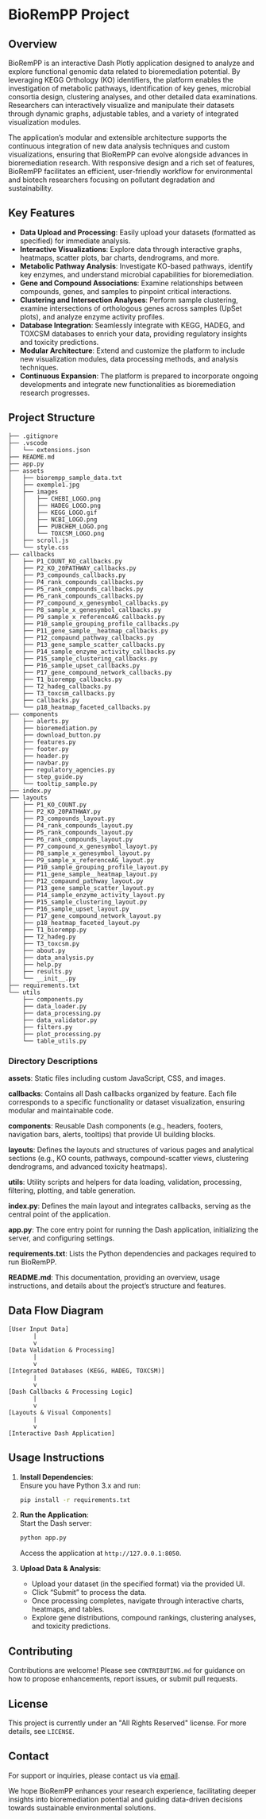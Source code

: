 # BioRemPP Project

## Overview

BioRemPP is an interactive Dash Plotly application designed to analyze and explore functional genomic data related to bioremediation potential. By leveraging KEGG Orthology (KO) identifiers, the platform enables the investigation of metabolic pathways, identification of key genes, microbial consortia design, clustering analyses, and other detailed data examinations. Researchers can interactively visualize and manipulate their datasets through dynamic graphs, adjustable tables, and a variety of integrated visualization modules.

The application’s modular and extensible architecture supports the continuous integration of new data analysis techniques and custom visualizations, ensuring that BioRemPP can evolve alongside advances in bioremediation research. With responsive design and a rich set of features, BioRemPP facilitates an efficient, user-friendly workflow for environmental and biotech researchers focusing on pollutant degradation and sustainability.

## Key Features

- **Data Upload and Processing**: Easily upload your datasets (formatted as specified) for immediate analysis.
- **Interactive Visualizations**: Explore data through interactive graphs, heatmaps, scatter plots, bar charts, dendrograms, and more.
- **Metabolic Pathway Analysis**: Investigate KO-based pathways, identify key enzymes, and understand microbial capabilities for bioremediation.
- **Gene and Compound Associations**: Examine relationships between compounds, genes, and samples to pinpoint critical interactions.
- **Clustering and Intersection Analyses**: Perform sample clustering, examine intersections of orthologous genes across samples (UpSet plots), and analyze enzyme activity profiles.
- **Database Integration**: Seamlessly integrate with KEGG, HADEG, and TOXCSM databases to enrich your data, providing regulatory insights and toxicity predictions.
- **Modular Architecture**: Extend and customize the platform to include new visualization modules, data processing methods, and analysis techniques.
- **Continuous Expansion**: The platform is prepared to incorporate ongoing developments and integrate new functionalities as bioremediation research progresses.

## Project Structure

```plaintext
├── .gitignore
├── .vscode
│   └── extensions.json
├── README.md
├── app.py
├── assets
│   ├── biorempp_sample_data.txt
│   ├── exemple1.jpg
│   ├── images
│   │   ├── CHEBI_LOGO.png
│   │   ├── HADEG_LOGO.png
│   │   ├── KEGG_LOGO.gif
│   │   ├── NCBI_LOGO.png
│   │   ├── PUBCHEM_LOGO.png
│   │   └── TOXCSM_LOGO.png
│   ├── scroll.js
│   └── style.css
├── callbacks
│   ├── P1_COUNT_KO_callbacks.py
│   ├── P2_KO_20PATHWAY_callbacks.py
│   ├── P3_compounds_callbacks.py
│   ├── P4_rank_compounds_callbacks.py
│   ├── P5_rank_compounds_callbacks.py
│   ├── P6_rank_compounds_callbacks.py
│   ├── P7_compound_x_genesymbol_callbacks.py
│   ├── P8_sample_x_genesymbol_callbacks.py
│   ├── P9_sample_x_referenceAG_callbacks.py
│   ├── P10_sample_grouping_profile_callbacks.py
│   ├── P11_gene_sample__heatmap_callbacks.py
│   ├── P12_compaund_pathway_callbacks.py
│   ├── P13_gene_sample_scatter_callbacks.py
│   ├── P14_sample_enzyme_activity_callbacks.py
│   ├── P15_sample_clustering_callbacks.py
│   ├── P16_sample_upset_callbacks.py
│   ├── P17_gene_compound_network_callbacks.py
│   ├── T1_biorempp_callbacks.py
│   ├── T2_hadeg_callbacks.py
│   ├── T3_toxcsm_callbacks.py
│   ├── callbacks.py
│   └── p18_heatmap_faceted_callbacks.py
├── components
│   ├── alerts.py
│   ├── bioremediation.py
│   ├── download_button.py
│   ├── features.py
│   ├── footer.py
│   ├── header.py
│   ├── navbar.py
│   ├── regulatory_agencies.py
│   ├── step_guide.py
│   └── tooltip_sample.py
├── index.py
├── layouts
│   ├── P1_KO_COUNT.py
│   ├── P2_KO_20PATHWAY.py
│   ├── P3_compounds_layout.py
│   ├── P4_rank_compounds_layout.py
│   ├── P5_rank_compounds_layout.py
│   ├── P6_rank_compounds_layout.py
│   ├── P7_compound_x_genesymbol_layoyt.py
│   ├── P8_sample_x_genesymbol_layout.py
│   ├── P9_sample_x_referenceAG_layout.py
│   ├── P10_sample_grouping_profile_layout.py
│   ├── P11_gene_sample__heatmap_layout.py
│   ├── P12_compaund_pathway_layout.py
│   ├── P13_gene_sample_scatter_layout.py
│   ├── P14_sample_enzyme_activity_layout.py
│   ├── P15_sample_clustering_layout.py
│   ├── P16_sample_upset_layout.py
│   ├── P17_gene_compound_network_layout.py
│   ├── p18_heatmap_faceted_layout.py
│   ├── T1_biorempp.py
│   ├── T2_hadeg.py
│   ├── T3_toxcsm.py
│   ├── about.py
│   ├── data_analysis.py
│   ├── help.py
│   ├── results.py
│   └── __init__.py
├── requirements.txt
└── utils
    ├── components.py
    ├── data_loader.py
    ├── data_processing.py
    ├── data_validator.py
    ├── filters.py
    ├── plot_processing.py
    └── table_utils.py
```

### Directory Descriptions

**assets**: Static files including custom JavaScript, CSS, and images.

**callbacks**: Contains all Dash callbacks organized by feature. Each file corresponds to a specific functionality or dataset visualization, ensuring modular and maintainable code.

**components**: Reusable Dash components (e.g., headers, footers, navigation bars, alerts, tooltips) that provide UI building blocks.

**layouts**: Defines the layouts and structures of various pages and analytical sections (e.g., KO counts, pathways, compound-scatter views, clustering dendrograms, and advanced toxicity heatmaps).

**utils**: Utility scripts and helpers for data loading, validation, processing, filtering, plotting, and table generation.

**index.py**: Defines the main layout and integrates callbacks, serving as the central point of the application.

**app.py**: The core entry point for running the Dash application, initializing the server, and configuring settings.

**requirements.txt**: Lists the Python dependencies and packages required to run BioRemPP.

**README.md**: This documentation, providing an overview, usage instructions, and details about the project’s structure and features.

## Data Flow Diagram

```plaintext
[User Input Data]
       |
       v
[Data Validation & Processing] 
       |
       v
[Integrated Databases (KEGG, HADEG, TOXCSM)]
       |
       v
[Dash Callbacks & Processing Logic] 
       |
       v
[Layouts & Visual Components] 
       |
       v
[Interactive Dash Application]
```

## Usage Instructions

1. **Install Dependencies**:  
   Ensure you have Python 3.x and run:
   ```bash
   pip install -r requirements.txt
   ```

2. **Run the Application**:  
   Start the Dash server:
   ```bash
   python app.py
   ```
   Access the application at `http://127.0.0.1:8050`.

3. **Upload Data & Analysis**:
   - Upload your dataset (in the specified format) via the provided UI.
   - Click “Submit” to process the data.
   - Once processing completes, navigate through interactive charts, heatmaps, and tables.
   - Explore gene distributions, compound rankings, clustering analyses, and toxicity predictions.

## Contributing

Contributions are welcome! Please see `CONTRIBUTING.md` for guidance on how to propose enhancements, report issues, or submit pull requests.

## License

This project is currently under an "All Rights Reserved" license. For more details, see `LICENSE`.

## Contact

For support or inquiries, please contact us via [email](mailto:dougbiomed@gmail.com).

We hope BioRemPP enhances your research experience, facilitating deeper insights into bioremediation potential and guiding data-driven decisions towards sustainable environmental solutions.
